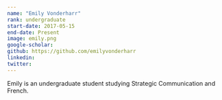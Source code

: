 ```yaml
---
name: "Emily Vonderharr"
rank: undergraduate
start-date: 2017-05-15
end-date: Present
image: emily.png
google-scholar:
github: https://github.com/emilyvonderharr
linkedin:
twitter:
---
```


Emily is an undergraduate student studying Strategic Communication and French.
